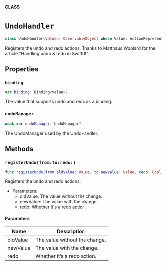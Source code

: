 **CLASS**

# `UndoHandler`

```swift
class UndoHandler<Value>: ObservableObject where Value: ActionRepresentable
```

Registers the undo and redo actions.
Thanks to Matthaus Woolard for the article "Handling undo & redo in SwiftUI".

## Properties
### `binding`

```swift
var binding: Binding<Value>?
```

The value that supports undo and redo as a binding.

### `undoManager`

```swift
weak var undoManager: UndoManager?
```

The UndoManager used by the UndoHandler.

## Methods
### `registerUndo(from:to:redo:)`

```swift
func registerUndo(from oldValue: Value, to newValue: Value, redo: Bool = false)
```

Registers the undo and redo actions.
- Parameters:
  - oldValue: The value without the change.
  - newValue: The value with the change.
  - redo: Whether it's a redo action.

#### Parameters

| Name | Description |
| ---- | ----------- |
| oldValue | The value without the change. |
| newValue | The value with the change. |
| redo | Whether it’s a redo action. |